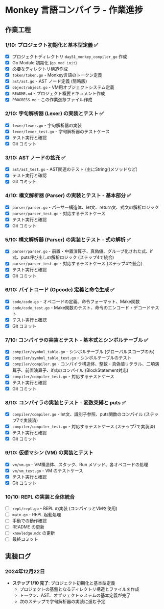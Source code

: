 # Monkey 言語コンパイラ - 作業進捗

## 作業工程

### 1/10: プロジェクト初期化と基本型定義 ✅
- [x] プロジェクトディレクトリ `day51_monkey_compiler_go` 作成
- [x] Go Module 初期化 (`go mod init`)
- [x] 必要なディレクトリ構造作成
- [x] `token/token.go` - Monkey言語のトークン定義
- [x] `ast/ast.go` - AST ノード定義 (簡略版)
- [x] `object/object.go` - VM用オブジェクトシステム定義
- [x] `README.md` - プロジェクト概要ドキュメント作成
- [x] `PROGRESS.md` - この作業進捗ファイル作成

### 2/10: 字句解析器 (Lexer) の実装とテスト ✅
- [x] `lexer/lexer.go` - 字句解析器の実装
- [x] `lexer/lexer_test.go` - 字句解析器のテストケース
- [x] テスト実行と確認
- [x] Git コミット

### 3/10: AST ノードの拡充 ✅
- [x] `ast/ast_test.go` - AST関連のテスト (主にString()メソッドなど)
- [x] テスト実行と確認
- [x] Git コミット

### 4/10: 構文解析器 (Parser) の実装とテスト - 基本部分 ✅
- [x] `parser/parser.go` - パーサー構造体、let文、return文、式文の解析ロジック
- [x] `parser/parser_test.go` - 対応するテストケース
- [x] テスト実行と確認
- [x] Git コミット

### 5/10: 構文解析器 (Parser) の実装とテスト - 式の解析 ✅
- [x] `parser/parser.go` - 前置・中置演算子、真偽値、グループ化された式、if式、puts呼び出しの解析ロジック (ステップ4で統合)
- [x] `parser/parser_test.go` - 対応するテストケース (ステップ4で統合)
- [x] テスト実行と確認
- [x] Git コミット

### 6/10: バイトコード (Opcode) 定義と命令生成 ✅
- [x] `code/code.go` - オペコードの定義、命令フォーマット、Make関数
- [x] `code/code_test.go` - Make関数のテスト、命令のエンコード・デコードテスト
- [x] テスト実行と確認
- [x] Git コミット

### 7/10: コンパイラの実装とテスト - 基本式とシンボルテーブル ✅
- [x] `compiler/symbol_table.go` - シンボルテーブル (グローバルスコープのみ)
- [x] `compiler/symbol_table_test.go` - シンボルテーブルのテスト
- [x] `compiler/compiler.go` - コンパイラ構造体、整数・真偽値リテラル、二項演算子、前置演算子、if式のコンパイル (BlockStatement対応)
- [x] `compiler/compiler_test.go` - 対応するテストケース
- [x] テスト実行と確認
- [x] Git コミット

### 8/10: コンパイラの実装とテスト - 変数束縛と puts ✅
- [x] `compiler/compiler.go` - let文、識別子参照、puts関数のコンパイル (ステップ7で実装済)
- [x] `compiler/compiler_test.go` - 対応するテストケース (ステップ7で実装済)
- [x] テスト実行と確認
- [x] Git コミット

### 9/10: 仮想マシン (VM) の実装とテスト
- [x] `vm/vm.go` - VM構造体、スタック、Run メソッド、各オペコードの処理
- [x] `vm/vm_test.go` - VM のテストケース
- [x] テスト実行と確認
- [x] Git コミット

### 10/10: REPL の実装と全体統合
- [ ] `repl/repl.go` - REPL の実装 (コンパイラとVMを使用)
- [ ] `main.go` - REPL 起動処理
- [ ] 手動での動作確認
- [ ] README の更新
- [ ] `knowledge.mdc` の更新
- [ ] 最終コミット

## 実装ログ

### 2024年12月22日
- **ステップ 1/10 完了**: プロジェクト初期化と基本型定義
  - プロジェクトの基盤となるディレクトリ構造とファイルを作成
  - トークン、AST、オブジェクトシステムの基本定義が完了
  - 次のステップで字句解析器の実装に進む予定 
